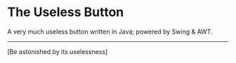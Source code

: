 # The Useless Button

A very much useless button written in Java; powered by Swing & AWT.
___
[Be astonished by its uselessness]